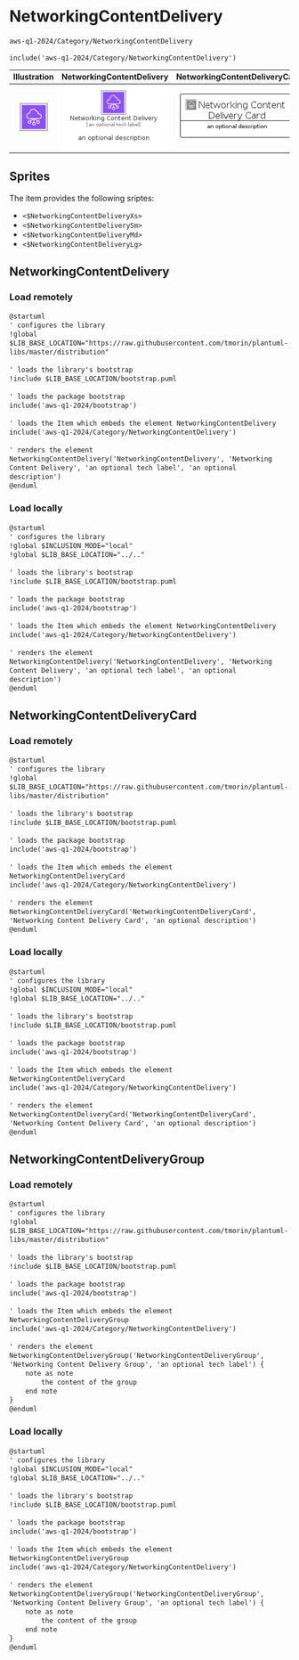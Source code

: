 # NetworkingContentDelivery


```text
aws-q1-2024/Category/NetworkingContentDelivery
```

```text
include('aws-q1-2024/Category/NetworkingContentDelivery')
```



| Illustration | NetworkingContentDelivery | NetworkingContentDeliveryCard | NetworkingContentDeliveryGroup |
| :---: | :---: | :---: | :---: |
| ![illustration for Illustration](../../aws-q1-2024/Category/NetworkingContentDelivery.png) | ![illustration for NetworkingContentDelivery](../../aws-q1-2024/Category/NetworkingContentDelivery.Local.png) | ![illustration for NetworkingContentDeliveryCard](../../aws-q1-2024/Category/NetworkingContentDeliveryCard.Local.png) | ![illustration for NetworkingContentDeliveryGroup](../../aws-q1-2024/Category/NetworkingContentDeliveryGroup.Local.png) |



## Sprites
The item provides the following sriptes:

- `<$NetworkingContentDeliveryXs>`
- `<$NetworkingContentDeliverySm>`
- `<$NetworkingContentDeliveryMd>`
- `<$NetworkingContentDeliveryLg>`





## NetworkingContentDelivery

### Load remotely
```plantuml
@startuml
' configures the library
!global $LIB_BASE_LOCATION="https://raw.githubusercontent.com/tmorin/plantuml-libs/master/distribution"

' loads the library's bootstrap
!include $LIB_BASE_LOCATION/bootstrap.puml

' loads the package bootstrap
include('aws-q1-2024/bootstrap')

' loads the Item which embeds the element NetworkingContentDelivery
include('aws-q1-2024/Category/NetworkingContentDelivery')

' renders the element
NetworkingContentDelivery('NetworkingContentDelivery', 'Networking Content Delivery', 'an optional tech label', 'an optional description')
@enduml
```

### Load locally
```plantuml
@startuml
' configures the library
!global $INCLUSION_MODE="local"
!global $LIB_BASE_LOCATION="../.."

' loads the library's bootstrap
!include $LIB_BASE_LOCATION/bootstrap.puml

' loads the package bootstrap
include('aws-q1-2024/bootstrap')

' loads the Item which embeds the element NetworkingContentDelivery
include('aws-q1-2024/Category/NetworkingContentDelivery')

' renders the element
NetworkingContentDelivery('NetworkingContentDelivery', 'Networking Content Delivery', 'an optional tech label', 'an optional description')
@enduml
```

## NetworkingContentDeliveryCard

### Load remotely
```plantuml
@startuml
' configures the library
!global $LIB_BASE_LOCATION="https://raw.githubusercontent.com/tmorin/plantuml-libs/master/distribution"

' loads the library's bootstrap
!include $LIB_BASE_LOCATION/bootstrap.puml

' loads the package bootstrap
include('aws-q1-2024/bootstrap')

' loads the Item which embeds the element NetworkingContentDeliveryCard
include('aws-q1-2024/Category/NetworkingContentDelivery')

' renders the element
NetworkingContentDeliveryCard('NetworkingContentDeliveryCard', 'Networking Content Delivery Card', 'an optional description')
@enduml
```

### Load locally
```plantuml
@startuml
' configures the library
!global $INCLUSION_MODE="local"
!global $LIB_BASE_LOCATION="../.."

' loads the library's bootstrap
!include $LIB_BASE_LOCATION/bootstrap.puml

' loads the package bootstrap
include('aws-q1-2024/bootstrap')

' loads the Item which embeds the element NetworkingContentDeliveryCard
include('aws-q1-2024/Category/NetworkingContentDelivery')

' renders the element
NetworkingContentDeliveryCard('NetworkingContentDeliveryCard', 'Networking Content Delivery Card', 'an optional description')
@enduml
```

## NetworkingContentDeliveryGroup

### Load remotely
```plantuml
@startuml
' configures the library
!global $LIB_BASE_LOCATION="https://raw.githubusercontent.com/tmorin/plantuml-libs/master/distribution"

' loads the library's bootstrap
!include $LIB_BASE_LOCATION/bootstrap.puml

' loads the package bootstrap
include('aws-q1-2024/bootstrap')

' loads the Item which embeds the element NetworkingContentDeliveryGroup
include('aws-q1-2024/Category/NetworkingContentDelivery')

' renders the element
NetworkingContentDeliveryGroup('NetworkingContentDeliveryGroup', 'Networking Content Delivery Group', 'an optional tech label') {
    note as note
        the content of the group
    end note
}
@enduml
```

### Load locally
```plantuml
@startuml
' configures the library
!global $INCLUSION_MODE="local"
!global $LIB_BASE_LOCATION="../.."

' loads the library's bootstrap
!include $LIB_BASE_LOCATION/bootstrap.puml

' loads the package bootstrap
include('aws-q1-2024/bootstrap')

' loads the Item which embeds the element NetworkingContentDeliveryGroup
include('aws-q1-2024/Category/NetworkingContentDelivery')

' renders the element
NetworkingContentDeliveryGroup('NetworkingContentDeliveryGroup', 'Networking Content Delivery Group', 'an optional tech label') {
    note as note
        the content of the group
    end note
}
@enduml
```

